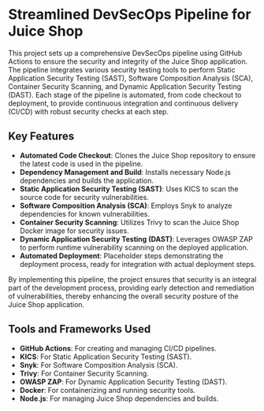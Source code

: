 # Streamlined DevSecOps Pipeline for Juice Shop

This project sets up a comprehensive DevSecOps pipeline using GitHub Actions to ensure the security and integrity of the Juice Shop application. The pipeline integrates various security testing tools to perform Static Application Security Testing (SAST), Software Composition Analysis (SCA), Container Security Scanning, and Dynamic Application Security Testing (DAST). Each stage of the pipeline is automated, from code checkout to deployment, to provide continuous integration and continuous delivery (CI/CD) with robust security checks at each step.

## Key Features

- **Automated Code Checkout**: Clones the Juice Shop repository to ensure the latest code is used in the pipeline.
- **Dependency Management and Build**: Installs necessary Node.js dependencies and builds the application.
- **Static Application Security Testing (SAST)**: Uses KICS to scan the source code for security vulnerabilities.
- **Software Composition Analysis (SCA)**: Employs Snyk to analyze dependencies for known vulnerabilities.
- **Container Security Scanning**: Utilizes Trivy to scan the Juice Shop Docker image for security issues.
- **Dynamic Application Security Testing (DAST)**: Leverages OWASP ZAP to perform runtime vulnerability scanning on the deployed application.
- **Automated Deployment**: Placeholder steps demonstrating the deployment process, ready for integration with actual deployment steps.

By implementing this pipeline, the project ensures that security is an integral part of the development process, providing early detection and remediation of vulnerabilities, thereby enhancing the overall security posture of the Juice Shop application.

## Tools and Frameworks Used

- **GitHub Actions**: For creating and managing CI/CD pipelines.
- **KICS**: For Static Application Security Testing (SAST).
- **Snyk**: For Software Composition Analysis (SCA).
- **Trivy**: For Container Security Scanning.
- **OWASP ZAP**: For Dynamic Application Security Testing (DAST).
- **Docker**: For containerizing and running security tools.
- **Node.js**: For managing Juice Shop dependencies and builds.

